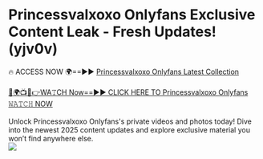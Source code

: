 # Princessvalxoxo Onlyfans Exclusive Content Leak - Fresh Updates! (yjv0v)

🔥 ACCESS NOW 🌍==►► <a href="https://tinyurl.com/kvy9nzfs" rel="nofollow">Princessvalxoxo Onlyfans Latest Collection</a>
<br><br>
[🔴🌍📺📱👉WA𝚃CH Now==►► CLICK HERE TO Princessvalxoxo Onlyfans 𝚆𝙰𝚃𝙲𝙷 NOW](https://tinyurl.com/kvy9nzfs)
<br><br>
Unlock Princessvalxoxo Onlyfans's private videos and photos today! Dive into the newest 2025 content updates and explore exclusive material you won’t find anywhere else.
<br>
<a href="https://tinyurl.com/kvy9nzfs" rel="nofollow" data-target="animated-image.originalLink"><img src="https://camo.githubusercontent.com/8a4f000d20f83aca3bf7ec5f350d767afa0574a8a352519fd8cfa583a6f93a33/68747470733a2f2f692e696d6775722e636f6d2f644a486b345a712e676966" data-canonical-src="https://i.imgur.com/dJHk4Zq.gif" style="max-width: 100%; display: inline-block;" data-target="animated-image.originalImage"></a>
<br>
